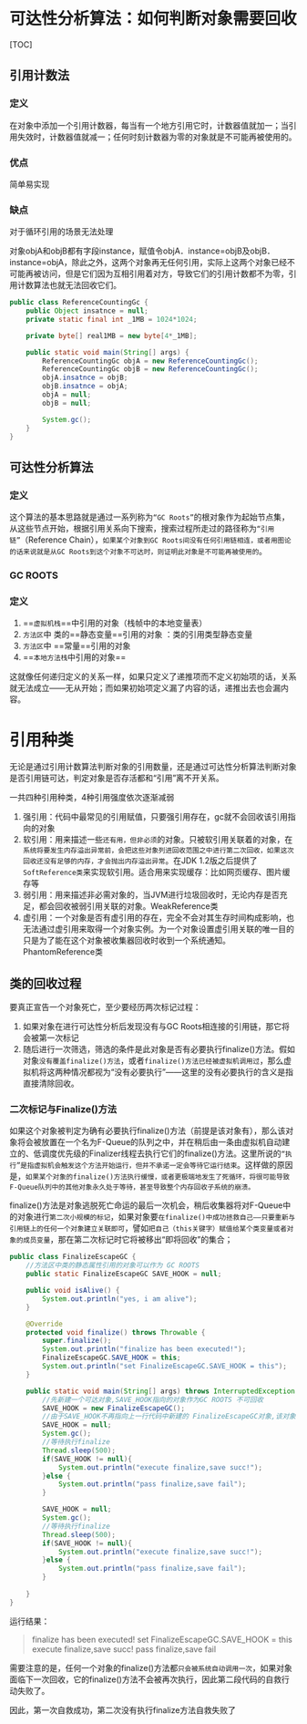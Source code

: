 # 可达性分析算法：如何判断对象需要回收

[TOC]

## 引用计数法

### 定义

在对象中添加一个引用计数器，每当有一个地方引用它时，计数器值就加一；当引用失效时，计数器值就减一；任何时刻计数器为零的对象就是不可能再被使用的。

### 优点

简单易实现

### 缺点

对于循环引用的场景无法处理

对象objA和objB都有字段instance，赋值令objA．instance=objB及objB．instance=objA，除此之外，这两个对象再无任何引用，实际上这两个对象已经不可能再被访问，但是它们因为互相引用着对方，导致它们的引用计数都不为零，引用计数算法也就无法回收它们。

```java
public class ReferenceCountingGc {
    public Object insatnce = null;
    private static final int _1MB = 1024*1024;

    private byte[] real1MB = new byte[4*_1MB];

    public static void main(String[] args) {
        ReferenceCountingGc objA = new ReferenceCountingGc();
        ReferenceCountingGc objB = new ReferenceCountingGc();
        objA.insatnce = objB;
        objB.insatnce = objA;
        objA = null;
        objB = null;

        System.gc();
    }
}
```



## 可达性分析算法

### 定义

这个算法的基本思路就是通过一系列称为`“GC Roots”`的根对象作为起始节点集，从这些节点开始，根据引用关系向下搜索，搜索过程所走过的路径称为`“引用链”`（Reference Chain），`如果某个对象到GC Roots间没有任何引用链相连，或者用图论的话来说就是从GC Roots到这个对象不可达时，则证明此对象是不可能再被使用的`。

### GC ROOTS

### 定义

1. ==`虚拟机栈`==中引用的对象（栈帧中的本地变量表）
2. `方法区`中 类的==静态变量==引用的对象 ：类的引用类型静态变量
3. `方法区`中 ==常量==引用的对象 
4. ==`本地方法栈`中引用的对象==

这就像任何递归定义的关系一样，如果只定义了递推项而不定义初始项的话，关系就无法成立——无从开始；而如果初始项定义漏了内容的话，递推出去也会漏内容。

# 引用种类

无论是通过引用计数算法判断对象的引用数量，还是通过可达性分析算法判断对象是否引用链可达，判定对象是否存活都和“引用”离不开关系。

一共四种引用种类，4种引用强度依次逐渐减弱

1. 强引用：代码中最常见的引用赋值，只要强引用存在，gc就不会回收该引用指向的对象
2. 软引用：用来描述一些`还有用，但非必须`的对象。只被软引用关联着的对象，在`系统将要发生内存溢出异常前，会把这些对象列进回收范围之中进行第二次回收，如果这次回收还没有足够的内存，才会抛出内存溢出异常`。在JDK 1.2版之后提供了`SoftReference类`来实现软引用。适合用来实现缓存：比如网页缓存、图片缓存等
3. 弱引用：用来描述非必需对象的，当JVM进行垃圾回收时，无论内存是否充足，都会回收被弱引用关联的对象。WeakReference类
4. 虚引用：一个对象是否有虚引用的存在，完全不会对其生存时间构成影响，也无法通过虚引用来取得一个对象实例。为一个对象设置虚引用关联的唯一目的只是为了能在这个对象被收集器回收时收到一个系统通知。PhantomReference类



## 类的回收过程

要真正宣告一个对象死亡，至少要经历两次标记过程：

1. 如果对象在进行可达性分析后发现没有与GC Roots相连接的引用链，那它将会被第一次标记
2. 随后进行一次筛选，筛选的条件是此对象是否有必要执行finalize()方法。假如对象`没有覆盖finalize()方法`，或者`finalize()方法已经被虚拟机调用过`，那么虚拟机将这两种情况都视为“没有必要执行”——这里的没有必要执行的含义是指直接清除回收。

### 二次标记与Finalize()方法

如果这个对象被判定为确有必要执行finalize()方法（前提是该对象有），那么该对象将会被放置在一个名为F-Queue的队列之中，并在稍后由一条由虚拟机自动建立的、低调度优先级的Finalizer线程去执行它们的finalize()方法。这里所说的`“执行”是指虚拟机会触发这个方法开始运行，但并不承诺一定会等待它运行结束`。这样做的原因是，`如果某个对象的finalize()方法执行缓慢，或者更极端地发生了死循环，将很可能导致F-Queue队列中的其他对象永久处于等待，甚至导致整个内存回收子系统的崩溃。`

finalize()方法是对象逃脱死亡命运的最后一次机会，稍后收集器将对F-Queue中的对象进行`第二次小规模的标记`，如果对象要`在finalize()中成功拯救自己——只要重新与引用链上的任何一个对象建立关联即可`，譬如`把自己（this关键字）赋值给某个类变量或者对象的成员变量`，那在第二次标记时它将被移出“即将回收”的集合；

```java
public class FinalizeEscapeGC {
    //方法区中类的静态属性引用的对象可以作为 GC ROOTS
    public static FinalizeEscapeGC SAVE_HOOK = null;

    public void isAlive() {
        System.out.println("yes, i am alive");
    }

    @Override
    protected void finalize() throws Throwable {
        super.finalize();
        System.out.println("finalize has been executed!");
        FinalizeEscapeGC.SAVE_HOOK = this;
        System.out.println("set FinalizeEscapeGC.SAVE_HOOK = this");
    }

    public static void main(String[] args) throws InterruptedException {
        //先新建一个可达对象,SAVE_HOOK指向的对象作为GC ROOTS 不可回收
        SAVE_HOOK = new FinalizeEscapeGC();
        //由于SAVE_HOOK不再指向上一行代码中新建的 FinalizeEscapeGC对象,该对象不可达,开始进行垃圾回收
        SAVE_HOOK = null;
        System.gc();
        //等待执行finalize
        Thread.sleep(500);
        if(SAVE_HOOK != null){
            System.out.println("execute finalize,save succ!");
        }else {
            System.out.println("pass finalize,save fail");
        }

        SAVE_HOOK = null;
        System.gc();
        //等待执行finalize
        Thread.sleep(500);
        if(SAVE_HOOK != null){
            System.out.println("execute finalize,save succ!");
        }else {
            System.out.println("pass finalize,save fail");
        }
        
    }
}
```

运行结果：

> finalize has been executed!
> set FinalizeEscapeGC.SAVE_HOOK = this
> execute finalize,save succ!
> pass finalize,save fail

需要注意的是，任何一个对象的finalize()方法都`只会被系统自动调用一次`，如果对象面临下一次回收，它的finalize()方法不会被再次执行，因此第二段代码的自救行动失败了。

因此，第一次自救成功，第二次没有执行finalize方法自救失败了